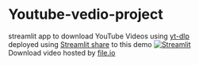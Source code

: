 # Youtube-vedio-project
streamlit app to download YouTube Videos using [yt-dlp](https://pypi.org/project/yt-dlp/#video-format-options)
\
deployed using [Streamlit share](https://share.streamlit.io/) to this demo [![Streamlit](https://static.streamlit.io/badges/streamlit_badge_black_white.svg)](https://youtube-vedio-projec-whcqwkpj4fmjkxcvxrvvuv.streamlit.app/)
\
Download video hosted by [file.io](https://www.file.io/)
